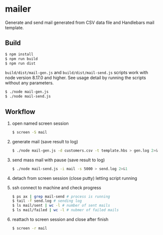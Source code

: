 # mailer

Generate and send mail generated from CSV data file and Handlebars mail template.

## Build

```bash
$ npm install
$ npm run build
$ npm run dist
```

`build/dist/mail-gen.js` and `build/dist/mail-send.js` scripts work with node version 8.17.0 and higher.
See usage detail by running the scripts without any parameters.

```bash
$ ./node mail-gen.js
$ ./node mail-send.js
```

## Workflow

1. open named screen session

   ```bash
   $ screen -S mail
   ```

2. generate mail (save result to log)

   ```bash
   $ ./node mail-gen.js -d customers.csv -t template.hbs > gen.log 2>&1
   ```

3. send mass mail with pause (save result to log)

   ```bash
   $ ./node mail-send.js -i mail -s 5000 > send.log 2>&1
   ```

4. detach from screen session (close putty) letting script running

5. ssh connect to machine and check progress

   ```bash
   $ ps ax | grep mail-send # process is running
   $ tail -f send.log # sending log
   $ ls mail/sent | wc -l # number of sent mails
   $ ls mail/failed | wc -l # nubmer of failed mails
   ```

6. reattach to screen session and close after finish

   ```bash
   $ screen -r mail
   ```
